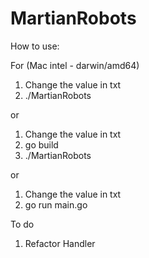 # MartianRobots

How to use:

For (Mac intel - darwin/amd64)

1. Change the value in txt
2. ./MartianRobots

or

1. Change the value in txt
2. go build  
3. ./MartianRobots

or

1. Change the value in txt
2. go run main.go


To do
1. Refactor Handler
